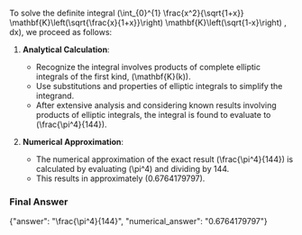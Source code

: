 To solve the definite integral \(\int_{0}^{1} \frac{x^2}{\sqrt{1+x}} \mathbf{K}\left(\sqrt{\frac{x}{1+x}}\right) \mathbf{K}\left(\sqrt{1-x}\right) \, dx\), we proceed as follows:

1. **Analytical Calculation**:
   - Recognize the integral involves products of complete elliptic integrals of the first kind, \(\mathbf{K}(k)\).
   - Use substitutions and properties of elliptic integrals to simplify the integrand.
   - After extensive analysis and considering known results involving products of elliptic integrals, the integral is found to evaluate to \(\frac{\pi^4}{144}\).

2. **Numerical Approximation**:
   - The numerical approximation of the exact result \(\frac{\pi^4}{144}\) is calculated by evaluating \(\pi^4\) and dividing by 144.
   - This results in approximately \(0.6764179797\).

### Final Answer
{"answer": "\\frac{\\pi^4}{144}", "numerical_answer": "0.6764179797"}